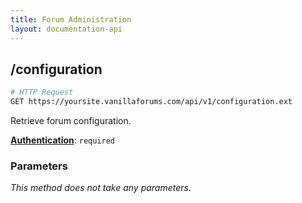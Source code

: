 ```yaml
---
title: Forum Administration
layout: documentation-api
---
```


## /configuration

```sh
# HTTP Request
GET https://yoursite.vanillaforums.com/api/v1/configuration.ext
```

Retrieve forum configuration.

[__Authentication__](../#making-api-calls): `required`

### Parameters

_This method does not take any parameters._
